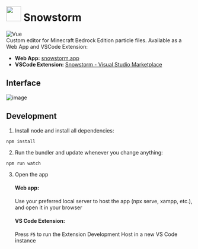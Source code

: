 # <img src="https://github.com/user-attachments/assets/1266d0b4-e5c4-451e-bae6-0fef3cfbe8a1" style="height:40px"> Snowstorm
![Vue](https://img.shields.io/badge/Vue-4FC08D?style=flat&logo=vue.js&logoColor=white)<br>
Custom editor for Minecraft Bedrock Edition particle files. Available as a Web App and VSCode Extension:

* **Web App:** [snowstorm.app](https://snowstorm.app/)
* **VSCode Extension:** [Snowstorm - Visual Studio Marketplace](https://marketplace.visualstudio.com/items?itemName=JannisX11.snowstorm)

## Interface
![image](https://github.com/user-attachments/assets/ce94065e-b747-459d-b428-50c42a556bcf)
## Development
1. Install node and install all dependencies: 
```
npm install
```
2. Run the bundler and update whenever you change anything:
```
npm run watch
```

3. Open the app

	#### Web app:

	Use your preferred local server to host the app (npx serve, xampp, etc.), and open it in your browser

	#### VS Code Extension:

	Press `F5` to run the Extension Development Host in a new VS Code instance
